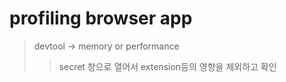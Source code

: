 # profiling browser app

> devtool -> memory or performance
>
> > secret 창으로 열어서 extension등의 영향을 제외하고 확인
